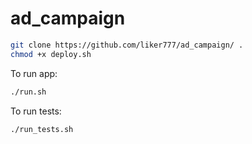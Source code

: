 # ad_campaign
```bash
git clone https://github.com/liker777/ad_campaign/ .
chmod +x deploy.sh
```

To run app:
```bash
./run.sh
```
To run tests:
```bash
./run_tests.sh
```
